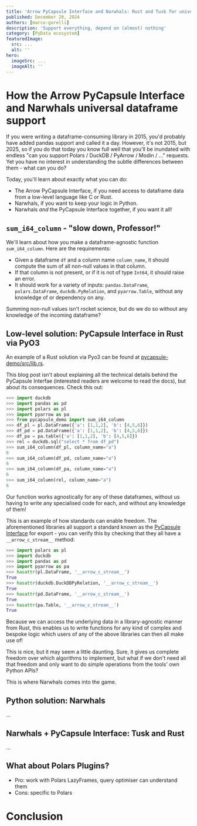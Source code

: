 ```yaml
---
title: 'Arrow PyCapsule Interface and Narwhals: Rust and Tusk for universal dataframe support'
published: December 20, 2024
authors: [marco-gorelli]
description: 'Support everything, depend on (almost) nothing'
category: [PyData ecosystem]
featuredImage:
  src: ...
  alt: ''
hero:
  imageSrc: ...
  imageAlt: ''
---
```


# How the Arrow PyCapsule Interface and Narwhals universal dataframe support 

If you were writing a dataframe-consuming library in 2015, you'd probably have
added pandas support and called it a day. However, it's not 2015, but 2025, so if you do that today you know full well that you'll be inundated with 
endless "can you support Polars / DuckDB / PyArrow / Modin / ..." requests. Yet
you have no interest in understanding the subtle differences between them - what can you do?

Today, you'll learn about exactly what you can do:

- The Arrow PyCapsule Interface, if you need access to dataframe data from a low-level language like C or Rust.
- Narwhals, if you want to keep your logic in Python.
- Narwhals _and_ the PyCapsule Interface together, if you want it all!

## `sum_i64_column` - "slow down, Professor!"

We'll learn about how you make a dataframe-agnostic function `sum_i64_column`.
Here are the requirements:

- Given a dataframe `df` and a column name `column_name`, it should compute
  the sum of all non-null values in that column.
- If that column is not present, or if it is not of type `Int64`,
  it should raise an error.
- It should work for a variety of inputs: `pandas.DataFrame`, `polars.DataFrame`,
  `duckdb.PyRelation`, and `pyarrow.Table`, without any knowledge of or dependency
  on any.

Summing non-null values isn't rocket science, but do we do so without any
knowledge of the incoming dataframe?

## Low-level solution: PyCapsule Interface in Rust via PyO3

An example of a Rust solution via Pyo3 can be found at [pycapsule-demo/src/lib.rs](https://github.com/MarcoGorelli/pycapsule-demo/blob/6aad64be26ebbfc8526f26695544bfc6436e3266/src/lib.rs#L9-L56).

This blog post isn't about explaining all the technical details behind the
PyCapsule Interfae (interested readers are welcome to read the docs), but about
its consequences. Check this out:

```python
>>> import duckdb
>>> import pandas as pd
>>> import polars as pl
>>> import pyarrow as pa
>>> from pycapsule_demo import sum_i64_column
>>> df_pl = pl.DataFrame({'a': [1,1,2], 'b': [4,5,6]})
>>> df_pd = pd.DataFrame({'a': [1,1,2], 'b': [4,5,6]})
>>> df_pa = pa.table({'a': [1,1,2], 'b': [4,5,6]})
>>> rel = duckdb.sql("select * from df_pd")
>>> sum_i64_column(df_pl, column_name="a")
6
>>> sum_i64_column(df_pd, column_name="a")
6
>>> sum_i64_column(df_pa, column_name="a")
6
>>> sum_i64_column(rel, column_name="a")
6
```
Our function works agnostically for any of these dataframes, without us having
to write any specialised code for each, and without any knowledge of them!

This is an example of how standards can enable freedom. The aforementioned
libraries all support a standard known as the
[PyCapsule Interface](https://arrow.apache.org/docs/format/CDataInterface/PyCapsuleInterface.html)
for export - you can verify this by checking that they all have a `__arrow_c_stream__` method:

```python
>>> import polars as pl
>>> import duckdb
>>> import pandas as pd
>>> import pyarrow as pa
>>> hasattr(pl.DataFrame, '__arrow_c_stream__')
True
>>> hasattr(duckdb.DuckDBPyRelation, '__arrow_c_stream__')
True
>>> hasattr(pd.DataFrame, '__arrow_c_stream__')
True
>>> hasattr(pa.Table, '__arrow_c_stream__')
True
```

Because we can access the underlying data in a library-agnostic manner from
Rust, this enables us to write functions for any kind of complex and bespoke logic
which users of any of the above libraries can then all make use of!

This is nice, but it may seem a little daunting. Sure, it gives us complete
freedom over which algorithms to implement, but what if we don't need all that
freedom and only want to do simple operations from the tools' own Python APIs?

This is where Narwhals comes into the game.

## Python solution: Narwhals

...

## Narwhals + PyCapsule Interface: Tusk and Rust

...

## What about Polars Plugins?

- Pro: work with Polars LazyFrames, query optimiser can understand them
- Cons: specific to Polars

# Conclusion
